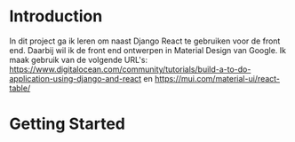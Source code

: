 # Introduction 

In dit project ga ik leren om naast Django React te gebruiken voor de front end.
Daarbij wil ik de front end ontwerpen in Material Design van Google.
Ik maak gebruik van de volgende URL's:
https://www.digitalocean.com/community/tutorials/build-a-to-do-application-using-django-and-react
en
https://mui.com/material-ui/react-table/

# Getting Started
